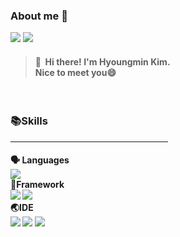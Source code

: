 ### About me 👀
<p>
  <a href="https://hyoungmins.tistory.com/" target="_blank"><img src="https://img.shields.io/badge/Tech Blog-000000?style=plastic&logo=Tistory&logoColor=white"/></a>   <a href="mailto:pinks1226@gmail.com" target="_blank"><img src="https://img.shields.io/badge/Email-EA4335?style=plastic&logo=Gmail&logoColor=white"/></a>
</p>

> #### 👋&nbsp; Hi there! I'm Hyoungmin Kim.</br> Nice to meet you😄
</br>

### 📚Skills

<hr width = "50%">

#### 🗣️ Languages</br> <img src="https://img.shields.io/badge/Java-007396?style=plastic&logo=Java&logoColor=white"/></br> 🔨Framework</br> <img src="https://img.shields.io/badge/Spring-6DB33F?style=plastic&logo=Spring&logoColor=white"/> <img src="https://img.shields.io/badge/Spring%20Boot-6DB33F?style=plastic&logo=Spring%20Boot&logoColor=white"/></br> 🌏IDE</br> <img src="https://img.shields.io/badge/Eclipse%20IDE-2C2255?style=plastic&logo=Eclipse%20IDE&logoColor=white"/> <img src="https://img.shields.io/badge/IntelliJ%20IDEA-000000?style=plastic&logo=IntelliJ%20IDEA&logoColor=white"/> <img src="https://img.shields.io/badge/Android%20Studio-3DDC84?style=plastic&logo=Android%20Studio&logoColor=white"/>

<!--
**hyoungmins/hyoungmins** is a ✨ _special_ ✨ repository because its `README.md` (this file) appears on your GitHub profile.

Here are some ideas to get you started:

- 🔭 I’m currently working on ...
- 🌱 I’m currently learning ...
- 👯 I’m looking to collaborate on ...
- 🤔 I’m looking for help with ...
- 💬 Ask me about ...
- 📫 How to reach me: ...
- 😄 Pronouns: ...
- ⚡ Fun fact: ...
-->
